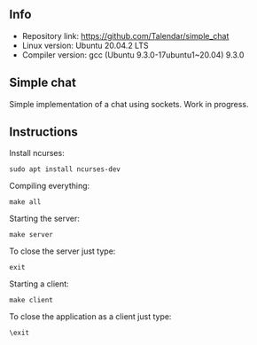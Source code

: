 ## Info
* Repository link: https://github.com/Talendar/simple_chat
* Linux version: Ubuntu 20.04.2 LTS 
* Compiler version: gcc (Ubuntu 9.3.0-17ubuntu1~20.04) 9.3.0

## Simple chat
Simple implementation of a chat using sockets. Work in progress.


## Instructions

Install ncurses:

```
sudo apt install ncurses-dev
```

Compiling everything:

```
make all
```

Starting the server:

```
make server
```

To close the server just type:

```
exit
```
	
Starting a client:

```
make client
```

To close the application as a client just type:

```
\exit
```
